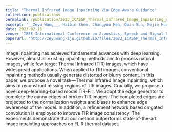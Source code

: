 ```yaml
---
title: "Thermal Infrared Image Inpainting Via Edge-Aware Guidance"
collection: publications
permalink: /publication/2023_ICASSP_Thermal_Infrared_Image_Inpainting_Via_Edge-Aware_Guidance
excerpt: '__Zeyu Wang__, Haibin Shen, Changyou Men, Quan Sun, Kejie Huang'
date: 2023-02-16
venue: 'IEEE International Conference on Acoustics, Speech and Signal Processing (ICASSP)'
paperurl: 'http://zeyuwang-zju.github.io/files/2023_ICASSP_Thermal_Infrared_Image_Inpainting_Via_Edge-Aware_Guidance.pdf'
---
```


Image inpainting has achieved fundamental advances with deep learning. However, almost all existing inpainting methods aim to process natural images, while few target Thermal Infrared (TIR) images, which have widespread applications. When applied to TIR images, conventional inpainting methods usually generate distorted or blurry content. In this paper, we propose a novel task—Thermal Infrared Image Inpainting, which aims to reconstruct missing regions of TIR images. Crucially, we propose a novel deep-learning-based model TIR-Fill. We adopt the edge generator to complete the canny edges of broken TIR images. The completed edges are projected to the normalization weights and biases to enhance edge awareness of the model. In addition, a refinement network based on gated convolution is employed to improve TIR image consistency. The experiments demonstrate that our method outperforms state-of-the-art image inpainting approaches on FLIR thermal dataset.

